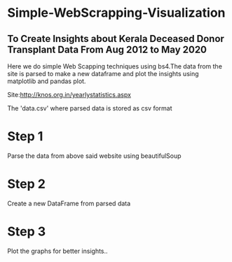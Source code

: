 # Simple-WebScrapping-Visualization

## To Create Insights about Kerala Deceased Donor Transplant Data From Aug 2012 to May 2020

Here we do simple Web Scapping techniques using bs4.The data from the site is parsed to make a new dataframe and plot the insights using matplotlib and pandas plot.

Site:http://knos.org.in/yearlystatistics.aspx

The 'data.csv' where parsed data is stored as csv format

# Step 1
  Parse the data from above said website using beautifulSoup
# Step 2
  Create a new DataFrame from parsed data
# Step 3
  Plot the graphs for better insights..
